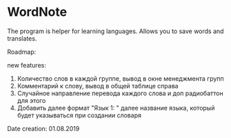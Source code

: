 # WordNote
The program is helper for learning languages. Allows you to save words and translates. 

Roadmap:

new features:
1. Количество слов в каждой группе, вывод в окне менеджмента групп
2. Комментарий к слову, вывод в общей таблице справа
3. Случайное направление перевода каждого слова и доп радиобаттон для этого
4. Добавить далее формат "Язык 1: " далее название языка, который будет указываться при создании словаря

Date creation: 01.08.2019